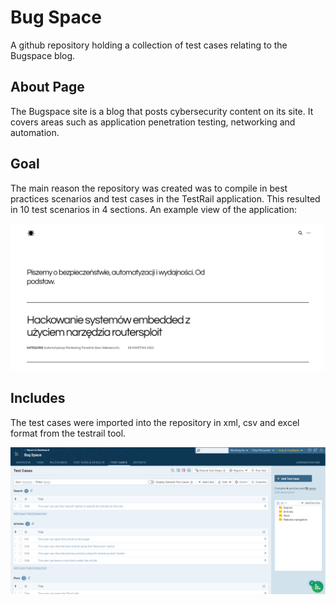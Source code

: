 # Bug Space

A github repository holding a collection of test cases relating to the Bugspace blog.

## About Page

The Bugspace site is a blog that posts cybersecurity content on its site. It covers areas such as application penetration testing, networking and automation.

## Goal

The main reason the repository was created was to compile in best practices scenarios and test cases in the TestRail application. This resulted in 10 test scenarios in 4 sections. An example view of the application:

<img alt="Application view" src="https://github.com/Fibibb/Bug-Space/blob/main/app01.png">

## Includes

The test cases were imported into the repository in xml, csv and excel format from the testrail tool.

<img alt="Testrail view" src="https://github.com/Fibibb/Bug-Space/blob/main/testrail01.png">
